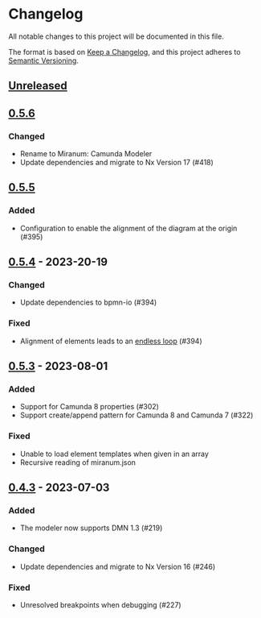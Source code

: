 # Changelog

All notable changes to this project will be documented in this file.

The format is based on [Keep a Changelog](https://keepachangelog.com/en/1.0.0/),
and this project adheres to [Semantic Versioning](https://semver.org/spec/v2.0.0.html).

## [Unreleased]

## [0.5.6]

### Changed

* Rename to Miranum: Camunda Modeler
* Update dependencies and migrate to Nx Version 17 (#418)

## [0.5.5]

### Added

* Configuration to enable the alignment of the diagram at the origin (#395)

## [0.5.4] - 2023-20-19

### Changed

* Update dependencies to bpmn-io (#394)

### Fixed

* Alignment of elements leads to an [endless loop](https://github.com/bpmn-io/align-to-origin/issues/2) (#394)

## [0.5.3] - 2023-08-01

### Added

* Support for Camunda 8 properties (#302)
* Support create/append pattern for Camunda 8 and Camunda 7 (#322)

### Fixed

* Unable to load element templates when given in an array
* Recursive reading of miranum.json

## [0.4.3] - 2023-07-03

### Added

* The modeler now supports DMN 1.3 (#219)

### Changed

* Update dependencies and migrate to Nx Version 16 (#246)

### Fixed

* Unresolved breakpoints when debugging (#227)



[unreleased]: https://github.com/Miragon/miranum-ide/compare/release/v0.5.6...HEAD
[0.5.6]: https://github.com/Miragon/miranum-ide/compare/release/v0.5.5...release/v0.5.6
[0.5.5]: https://github.com/Miragon/miranum-ide/compare/release/v0.5.4...release/v0.5.5
[0.5.4]: https://github.com/Miragon/miranum-ide/compare/release/v0.5.3...release/v0.5.4
[0.5.3]: https://github.com/Miragon/miranum-ide/compare/release/v0.4.3...release/v0.5.3
[0.4.3]: https://github.com/Miragon/miranum-ide/compare/release/v0.4.2...release/v0.4.3
